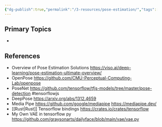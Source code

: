 ```yaml
---
{"dg-publish":true,"permalink":"/3-resources/pose-estimation/","tags":["#ai","programming","📍_MOC","🔧_Technical","📥_New"],"updated":"2025-10-20T07:43:26.546-07:00"}
---
```


## Primary Topics
- 

## References
- Overview of Pose Estimation Solutions https://viso.ai/deep-learning/pose-estimation-ultimate-overview/
- OpenPose https://github.com/CMU-Perceptual-Computing-Lab/openpose
- PoseNet https://github.com/tensorflow/tfjs-models/tree/master/pose-detection #tensorflowjs
- DeepPose https://arxiv.org/abs/1312.4659
- Media Pipe https://github.com/google/mediapipe https://mediapipe.dev/
- [[Rust\|Rust]] Tensorflow bindings https://crates.io/crates/tensorflow
- My Own VAE in tensorflow py https://github.com/graysonarts/dailyface/blob/main/vae/vae.py